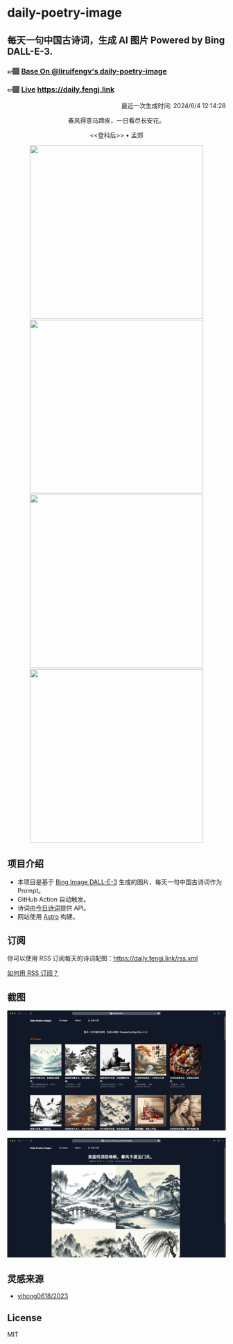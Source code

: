 
# daily-poetry-image

## 每天一句中国古诗词，生成 AI 图片 Powered by Bing DALL-E-3.

### 👉🏽 [Base On @liruifengv's daily-poetry-image](https://github.com/liruifengv/daily-poetry-image)

### 👉🏽 [Live](https://daily.fengj.link) https://daily.fengj.link

<p align="right">
  最近一次生成时间: 2024/6/4 12:14:28
</p>
<p align="center">
春风得意马蹄疾，一日看尽长安花。
</p>
<p align="center">
<<登科后>> • 孟郊
</p>
<p align="center">
<img src="https://tse3.mm.bing.net/th/id/OIG3.CdJtDrGZ_LsI.Mz0FJGS" height="400" width="400" />
<img src="https://tse4.mm.bing.net/th/id/OIG3.3cVPJ4hjXolUrDbf5SGD" height="400" width="400" />
<img src="https://tse3.mm.bing.net/th/id/OIG3.y8L3TbIwIUsxo29WhQZM" height="400" width="400" />
<img src="https://tse1.mm.bing.net/th/id/OIG3.Qw_Z_Z8CUop7Do2BzX.A" height="400" width="400" />
</p>

## 项目介绍

-   本项目是基于 [Bing Image DALL-E-3](https://www.bing.com/images/create) 生成的图片，每天一句中国古诗词作为 Prompt。
-   GitHub Action 自动触发。
-   诗词由[今日诗词](https://www.jinrishici.com/)提供 API。
-   网站使用 [Astro](https://astro.build) 构建。

## 订阅

你可以使用 RSS 订阅每天的诗词配图：https://daily.fengj.link/rss.xml

[如何用 RSS 订阅？](https://zhuanlan.zhihu.com/p/55026716)

## 截图

![图片列表](./screenshots/Snipaste_2023-12-28_21-00-26.png)

![图片详情](./screenshots/Snipaste_2023-12-28_21-00-53.png)

## 灵感来源

-   [yihong0618/2023](https://github.com/yihong0618/2023)

## License

MIT
